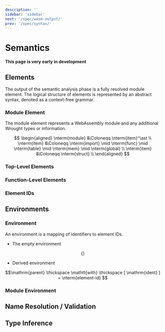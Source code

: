 ```yaml
---
description: ''
sidebar: 'sidebar'
next: '/spec/wasm-output/'
prev: '/spec/syntax/'
---
```


# Semantics

**This page is very early in development**

## Elements
The output of the semantic analysis phase is a fully resolved module element.
The logical structure of elements is represented by an abstract syntax, denoted as a context-free grammar.

### Module Element
The module element represents a WebAssembly module and any additional Wrought types or information.

$$
\begin{aligned}
    \nterm{module} &\Coloneqq \nterm{item}^\ast \\ 
    \nterm{item} &\Coloneqq \nterm{import} \mid \nterm{func} \mid \nterm{table} \mid \nterm{mem} \mid \nterm{global} \\ 
    \nterm{item} &\Coloneqq \nterm{struct} \\
\end{aligned}
$$

### Top-Level Elements

### Function-Level Elements

### Element IDs

## Environments

### Environment
An environment is a mapping of identifiers to element IDs.

 * The empty environment
 
 $$\{\}$$
 
 * Derived environment

 $$\mathrm{parent} \thickspace \mathtt{with} \thickspace [ \mathrm{ident} ] = \nterm{element-id} $$



### Module Environment

## Name Resolution / Validation

## Type Inference

